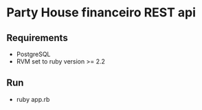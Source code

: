 # Party House financeiro REST api

## Requirements
  - PostgreSQL
  - RVM set to ruby version >= 2.2
  
## Run
  - ruby app.rb
